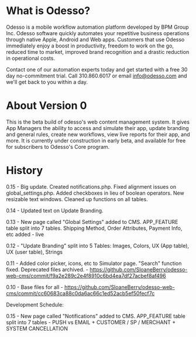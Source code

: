 # What is Odesso?

Odesso is a mobile workflow automation platform developed by BPM Group Inc. Odesso software quickly automates your repetitive business operations through native Apple, Android and Web apps. Customers that use Odesso immediately enjoy a boost in productivity, freedom to work on the go, reduced time to market, improved brand recognition and a drastic reduction in operational costs.

Contact one of our automation experts today and get started with a free 30 day no-commitment trial. Call 310.860.6017 or email info@odesso.com and we'll get back to you within a day.

# About Version 0

This is the beta build of odesso's web content management system. It gives App Managers the ability to access and simulate their app, update branding and general rules, create new workflows, view live reports for their app, and more. It is currently under construction in early beta, and available for free for subscribers to Odesso's Core program.

# History

0.15 - Big update. Created notifications.php. Fixed alignment issues on global_settings.php. Added checkboxes in lieu of boolean operators. New resizable text windows. Cleaned up functions on all tables.

0.14 - Updated text on Update Branding.

0.13 - New page called "Global Settings" added to CMS. APP_FEATURE table split into 7 tables. Shipping Method, Order Attributes, Payment Info, etc added - live

0.12 - "Update Branding" split into 5 Tables: Images, Colors, UX (App table), UX (user table), Strings

0.11 - Added color picker, icons, etc to Simulator page. "Search" function fixed. Deprecated files archived. - https://github.com/SloaneBerry/odesso-web-cms/commit/f9a2e289c2e4f8910c6bd4ea7df27acbef8af496

0.10 - Base files for all - https://github.com/SloaneBerry/odesso-web-cms/commit/cc60683ca88c0da6ac66c1ed52acb5ef50fecf7c

Development Schedule:

0.15 - New page called "Notifications" added to CMS. APP_FEATURE table split into 7 tables - PUSH vs EMAIL + CUSTOMER / SP / MERCHANT + SYSTEM CANCELLATION